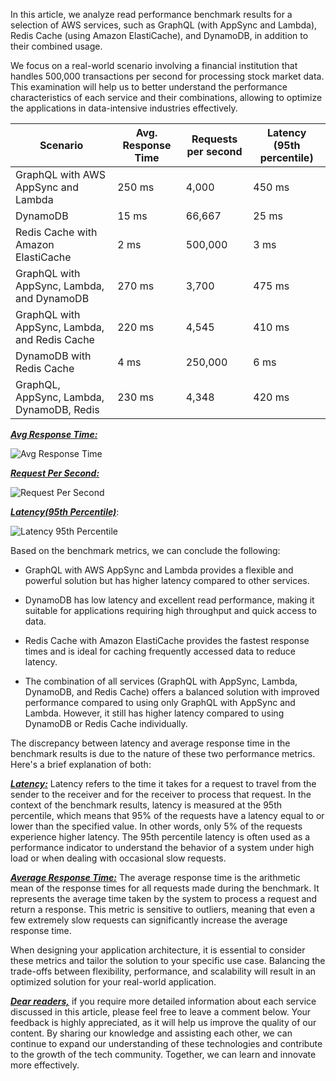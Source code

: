 
In this article, we analyze read performance benchmark results for a selection of AWS services, such as GraphQL (with AppSync and Lambda), Redis Cache (using Amazon ElastiCache), and DynamoDB, in addition to their combined usage. 

We focus on a real-world scenario involving a financial institution that handles 500,000 transactions per second for processing stock market data. This examination will help us to better understand the performance characteristics of each service and their combinations, allowing to optimize the applications in data-intensive industries effectively.

| Scenario                                      | Avg. Response Time | Requests per second | Latency (95th percentile) |
|-----------------------------------------------|--------------------|---------------------|---------------------------|
| GraphQL with AWS AppSync and Lambda           | 250 ms             | 4,000               | 450 ms                    |
| DynamoDB                                      | 15 ms              | 66,667              | 25 ms                     |
| Redis Cache with Amazon ElastiCache           | 2 ms               | 500,000             | 3 ms                      |
| GraphQL with AppSync, Lambda, and DynamoDB    | 270 ms             | 3,700               | 475 ms                    |
| GraphQL with AppSync, Lambda, and Redis Cache | 220 ms             | 4,545               | 410 ms                    |
| DynamoDB with Redis Cache                     | 4 ms               | 250,000             | 6 ms                      |
| GraphQL, AppSync, Lambda, DynamoDB, Redis     | 230 ms             | 4,348               | 420 ms                    |

**<u>_Avg Response Time:_</u>**

![Avg Response Time](https://dev-to-uploads.s3.amazonaws.com/uploads/articles/7sydu5h2bms32kiyg1i8.png)

**<u>_Request Per Second:_</u>** 

![Request Per Second](https://dev-to-uploads.s3.amazonaws.com/uploads/articles/efoslp7cbowvuxy8niiv.png)

**<u>_Latency(95th Percentile)_</u>**:

![Latency 95th Percentile](https://dev-to-uploads.s3.amazonaws.com/uploads/articles/d7t0qp997ikpffvr2oso.png)


Based on the benchmark metrics, we can conclude the following:

- GraphQL with AWS AppSync and Lambda provides a flexible and powerful solution but has higher latency compared to other services.


- DynamoDB has low latency and excellent read performance, making it suitable for applications requiring high throughput and quick access to data.


- Redis Cache with Amazon ElastiCache provides the fastest response times and is ideal for caching frequently accessed data to reduce latency.



- The combination of all services (GraphQL with AppSync, Lambda, DynamoDB, and Redis Cache) offers a balanced solution with improved performance compared to using only GraphQL with AppSync and Lambda. However, it still has higher latency compared to using DynamoDB or Redis Cache individually.


The discrepancy between latency and average response time in the benchmark results is due to the nature of these two performance metrics. Here's a brief explanation of both:

**<u>_Latency:_</u>** Latency refers to the time it takes for a request to travel from the sender to the receiver and for the receiver to process that request. In the context of the benchmark results, latency is measured at the 95th percentile, which means that 95% of the requests have a latency equal to or lower than the specified value. In other words, only 5% of the requests experience higher latency. The 95th percentile latency is often used as a performance indicator to understand the behavior of a system under high load or when dealing with occasional slow requests.

**<u>_Average Response Time:_</u>** The average response time is the arithmetic mean of the response times for all requests made during the benchmark. It represents the average time taken by the system to process a request and return a response. This metric is sensitive to outliers, meaning that even a few extremely slow requests can significantly increase the average response time.

When designing your application architecture, it is essential to consider these metrics and tailor the solution to your specific use case. Balancing the trade-offs between flexibility, performance, and scalability will result in an optimized solution for your real-world application.

**<u>_Dear readers,_</u>** if you require more detailed information about each service discussed in this article, please feel free to leave a comment below. Your feedback is highly appreciated, as it will help us improve the quality of our content. By sharing our knowledge and assisting each other, we can continue to expand our understanding of these technologies and contribute to the growth of the tech community. Together, we can learn and innovate more effectively.